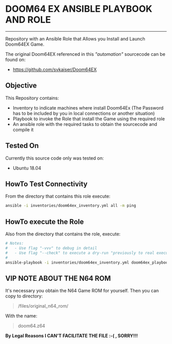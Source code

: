 # DOOM64 EX ANSIBLE PLAYBOOK AND ROLE
---

Repository with an Ansible Role that Allows you Install and Launch Doom64EX Game.

The original Doom64EX referenced in this *"automation"* sourcecode can be found on:

  - https://github.com/svkaiser/Doom64EX

## Objective

This Repository contains:

  - Inventory to indicate machines where install Doom64Ex 
    (The Password has to be included by you in local connections or another situation) 
  - Playbook to invoke the Role that install the Game using the required role 
  - An ansible role with the required tasks to obtain the sourcecode and compile it 

## Tested On

Currently this source code only was tested on:

  - Ubuntu 18.04

## HowTo Test Connectivity

From the directory that contains this role execute:

```bash
ansible -i inventories/doom64ex_inventory.yml all -m ping
```

## HowTo execute the Role

Also from the directory that contains the role, execute:

```bash
# Notes: 
#   - Use flag "-vvv" to debug in detail 
#   - Use flag "--check" to execute a dry-run "previously to real execution"
#
ansible-playbook -i inventories/doom64ex_inventory.yml doom64ex_playbook.yml
```

## VIP NOTE ABOUT THE N64 ROM 

It's necessary you obtain the N64 Game ROM for yourself. Then you can copy to directory:

> <path to ansible role>/files/original_n64_rom/

With the name:

> doom64.z64

**By Legal Reasons I CAN'T FACILITATE THE FILE :-( , SORRY!!!**
